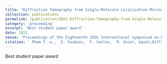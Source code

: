 ```yaml
---
title: "Diffraction Tomography from Single-Molecule Localization Microscopy: Numerical Feasibility"
collection: publications
permalink: /publication/2021-Diffraction-Tomography-from-Single-Molecule-Localization-Microscopy-Numerical-Feasibility
category: 'proceeding'
excerpt: 'Best student paper award'
date: 2021
venue: 'Proceedings of the Eighteenth IEEE International Symposium on Biomedical Imaging (ISBI'21)'
citation: ' Pham T.-a.,  E. Soubies,  F. Soulez,  M. Unser, &quot;Diffraction Tomography from Single-Molecule Localization Microscopy: Numerical Feasibility.&quot; <i>Proceedings of the Eighteenth IEEE International Symposium on Biomedical Imaging (ISBI'21)</i>, 854--857, April 01, 2021. <b>Best student paper award</b>'
---
```

Best student paper award
